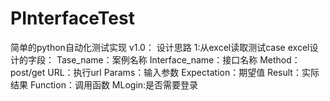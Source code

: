 # PInterfaceTest
简单的python自动化测试实现
v1.0：
设计思路
    1:从excel读取测试case
    excel设计的字段：
    Tase_name：案例名称
    Interface_name：接口名称
    Method：post/get
    URL：执行url
    Params：输入参数
    Expectation：期望值
    Result：实际结果
    Function：调用函数
    MLogin:是否需要登录
